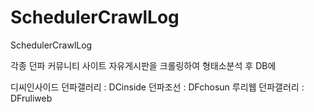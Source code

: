 # SchedulerCrawlLog
SchedulerCrawlLog

각종 던파 커뮤니티 사이트 자유게시판을 크롤링하여 
형태소분석 후 DB에 

디씨인사이드 던파갤러리 :   DCinside
던파조선 :                 DFchosun
루리웹 던파갤러리 :         DFruliweb
